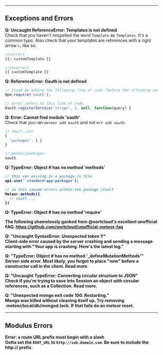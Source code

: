 ------------------------------------------------------------------
## Exceptions and Errors

**Q:  Uncaught ReferenceError: Templates is not defined**  
Check that you haven't mispelled the word ``Template`` as ``Templates``.  It's a common typo.  Also check that your templates are references with a right arrow ``>``, like so:

````js
//correct
{{> customTemplate }}

//incorrect
{{ customTemplate }}
````

**Q: ReferenceError: Oauth is not defined**     

````js
// fixed by adding the following line of code (before the offending code)
Npm.require('oauth');

// error refers to this line of code
Oauth.registerService('stripe', 2, null, function(query) {
````


**Q:  Error: Cannot find module 'oauth'**  
Check that you ran ``meteor add oauth`` and not ``mrt add oauth``.  

````js
// smart.json
{
  "packages": { }
}

//.meteor/packages
oauth
````


**Q:   TypeError: Object #<Object> has no method 'methods'**  

````js
// this was missing in a package.js file
api.use('`standard-app-packages');

// so this caused errors within the package itself
Meteor.methods({
  // stuff....
})

````

**Q:   TypeError: Object # has no method 'require'**  


The following shamelessly ganked from @oortcloud's excellent unofficial FAQ.
https://github.com/oortcloud/unofficial-meteor-faq

**Q:   "Uncaught SyntaxError: Unexpected token Y"**  
Client-side error caused by the server crashing and sending a message starting with "Your app is crashing. Here's the latest log."  

**Q:   "TypeError: Object # has no method '_defineMutationMethods'"**  
Server-side error. Most likely, you forgot to place "new" before a constructor call in the client. Read more.  

**Q:   "Uncaught TypeError: Converting circular structure to JSON"**  
Check if you're trying to save into Session an object with circular references, such as a Collection. Read more.  

**Q:   "Unexpected mongo exit code 100. Restarting."**  
Mongo was killed without cleaning itself up. Try removing .meteor/local/db/mongod.lock. If that fails do an meteor reset.  




------------------------------------------------------------------
## Modulus Errors

**Error: a route URL prefix must begin with a slash**  
Gotta set the ``ROOT_URL`` to ``http://sub.domain.com``.  Be sure to include the http:// prefix.
